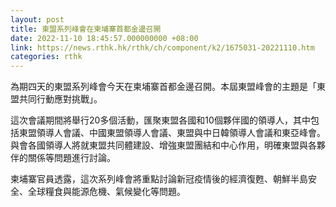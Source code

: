 ```yaml
---
layout: post
title: 東盟系列峰會在柬埔寨首都金邊召開
date: 2022-11-10 18:45:57.000000000 +08:00
link: https://news.rthk.hk/rthk/ch/component/k2/1675031-20221110.htm
categories: rthk
---
```


為期四天的東盟系列峰會今天在柬埔寨首都金邊召開。本屆東盟峰會的主題是「東盟共同行動應對挑戰」。

這次會議期間將舉行20多個活動，匯聚東盟各國和10個夥伴國的領導人，其中包括東盟領導人會議、中國東盟領導人會議、東盟與中日韓領導人會議和東亞峰會。與會各國領導人將就東盟共同體建設、增強東盟團結和中心作用，明確東盟與各夥伴的關係等問題進行討論。

柬埔寨官員透露，這次系列峰會將重點討論新冠疫情後的經濟復甦、朝鮮半島安全、全球糧食與能源危機、氣候變化等問題。
